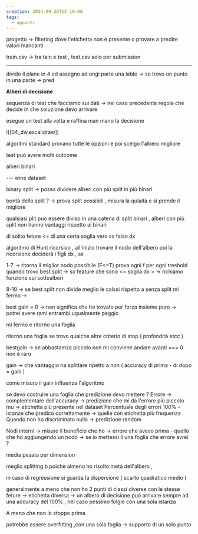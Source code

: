 ```yaml
---
creation: 2024-09-26T12:10:00
tags:
  - appunti
---
```

progetto -> filtering dove l'etichetta non è presente o provare a predire valori mancanti

train.csv -> tra tain e test , test.csv solo per submission

---
divido il plane in 4 ed assegno ad ongi parte una lable -> se trovo un punto in una parte -> pred

**Alberi di decisione**

sequenza di test che facciamo sui dati -> nel caso precedente regola che decide in che soluzione devo arrivare 

esegue un test alla volta e raffina man mano la decisione

![[04_dw.excalidraw]]

algoritmi standard provano tutte le opzioni e poi scelgo l'albero migliore 

test può avere molti outcome

alberi binari

--- wine dataset

binary split -> posso dividere alberi con più split in più binari

bontà dello split ? -> prova split possibili , misura la qulaità e si prende il migliore 

qualsiasi plit può essere diviso in una catena di split binari , alberi con più split non hanno vantaggi rispetto ai binari

di solito feture <= di una certa soglia vero sx falso dx

algoritmo di Hunt ricorsivo , all'inizio trovare il nodo dell'albero poi la ricorsione deciderà i figli dx , sx 

1-7 -> ritorna il miglior nodo possibile (F<=T) prova ogni f per ogni treshold
quando trovo best split -> sx feature che sono <= soglia dx > -> richiamo funzione sui sottoalberi

8-10 -> se best split non divide meglio le calssi rispetto a senza split mi fermo -> 

best gain = 0 -> non significa che ho trovato per forza insieme puro -> potrei avere rami entrambi ugualmente peggio

mi fermo e ritorno una foglia 

ritorno una foglia se trovo qualche altre criterio di stop ( profondità etcc )

bestgain -> se abbastamza piccolo non mi conviene andare avanti  === 0 non è raro 

gain -> che vantaggio ha splittare ripetto a non ( accuracy di prima - di dopo = gain )

come misuro il gain influenza l'algoritmo 

se devo costruire una foglia che predizione devo mettere ?
	Errore -> complementare dell'accuracy -> predizione che mi da l'errore più piccolo 
	mu -> etichetta più presente nel dataset 
	Percentuale degli errori 100% - istanze che predico correttamente -> quelle con etichetta più frequenza
	Quando non ho discriminato nulla -> predizione random

Nodi interni -> misuro il beneficio che ho -> errore che avevo prima - quello che ho aggiungendo un nodo -> se io mettessi lì una foglia che errore avrei ? 

media pesata per dimension

meglio splitting b poichè almeno ho risolto metà dell'albero ,

in caso di regressione si guarda la dispersione ( scarto quadratico medio )

generalmente a meno che non ho 2 punti di classi diverse con le stesse feture -> etichetta diversa -> un albero di decisione può arrivare sempre ad una accuracy del 100% , nel caso pessimo folgie con una sola istanza 

A meno che non lo stoppo prima

potrebbe essere overfitting ,con una sola foglia -> supporto di un solo punto 